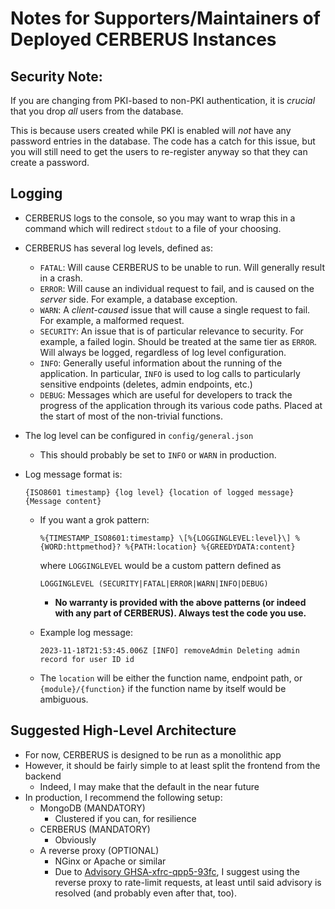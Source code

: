 # Notes for Supporters/Maintainers of Deployed CERBERUS Instances

## Security Note:

If you are changing from PKI-based to non-PKI authentication, it is *crucial* that you drop *all* users from the database.

This is because users created while PKI is enabled will *not* have any password entries in the database. The code has a catch for this issue, but you will still need to get the users to re-register anyway so that they can create a password.

## Logging

- CERBERUS logs to the console, so you may want to wrap this in a command which will redirect `stdout` to a file of your choosing.
- CERBERUS has several log levels, defined as:
  - `FATAL`: Will cause CERBERUS to be unable to run. Will generally result in a crash.
  - `ERROR`: Will cause an individual request to fail, and is caused on the *server* side. For example, a database exception.
  - `WARN`: A *client-caused* issue that will cause a single request to fail. For example, a malformed request.
  - `SECURITY`: An issue that is of  particular relevance to security. For example, a failed login. Should be treated at the same tier as `ERROR`. Will always be logged, regardless of log level configuration.
  - `INFO`: Generally useful information about the running of the application. In particular, `INFO` is used to log calls to particularly sensitive endpoints (deletes, admin endpoints, etc.)
  - `DEBUG`: Messages which are useful for developers to track the progress of the application through its various code paths. Placed at the start of most of the non-trivial functions.
- The log level can be configured in `config/general.json`
  - This should probably be set to `INFO` or `WARN` in production.
- Log message format is:
  
  `{ISO8601 timestamp} {log level} {location of logged message} {Message content}`
  - If you want a grok pattern:
  
    `%{TIMESTAMP_ISO8601:timestamp} \[%{LOGGINGLEVEL:level}\] %{WORD:httpmethod}? %{PATH:location} %{GREEDYDATA:content}`

    where `LOGGINGLEVEL` would be a custom pattern defined as

    `LOGGINGLEVEL (SECURITY|FATAL|ERROR|WARN|INFO|DEBUG)`
    - **No warranty is provided with the above patterns (or indeed with any part of CERBERUS). Always test the code you use.** 
  - Example log message:

    `2023-11-18T21:53:45.006Z [INFO] removeAdmin Deleting admin record for user ID id`
  - The `location` will be either the function name, endpoint path, or `{module}/{function}` if the function name by itself would be ambiguous. 

## Suggested High-Level Architecture

- For now, CERBERUS is designed to be run as a monolithic app
- However, it should be fairly simple to at least split the frontend from the backend
  - Indeed, I may make that the default in the near future
- In production, I recommend the following setup:
  - MongoDB (MANDATORY)
    - Clustered if you can, for resilience
  - CERBERUS (MANDATORY)
    - Obviously
  - A reverse proxy (OPTIONAL)
    - NGinx or Apache or similar
    - Due to [Advisory GHSA-xfrc-qpp5-93fc](https://github.com/cow-co/cerberus/security/advisories/GHSA-xfrc-qpp5-93fc), I suggest using the reverse proxy to rate-limit requests, at least until said advisory is resolved (and probably even after that, too).